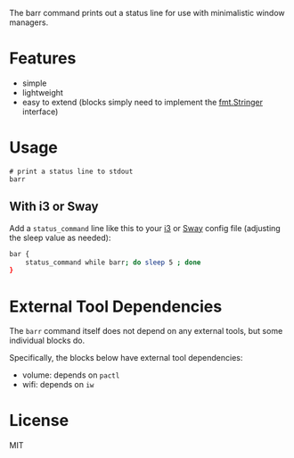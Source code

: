 The barr command prints out a status line for use with minimalistic window managers.

# Features

- simple
- lightweight
- easy to extend (blocks simply need to implement the [fmt.Stringer](https://golang.org/pkg/fmt/#Stringer) interface)


# Usage

```shell
# print a status line to stdout
barr
```

## With i3 or Sway

Add a `status_command` line like this to your [i3](https://i3wm.org/) or [Sway](https://swaywm.org) config file (adjusting the sleep value as needed):

```sh
bar {
	status_command while barr; do sleep 5 ; done
}
```


# External Tool Dependencies

The `barr` command itself does not depend on any external tools, but some individual blocks do.

Specifically, the blocks below have external tool dependencies:

- volume: depends on `pactl`
- wifi: depends on `iw`


# License

MIT
